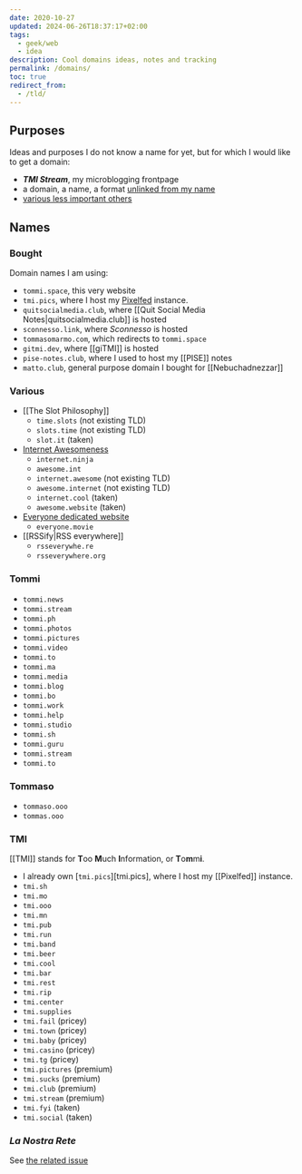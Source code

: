 ```yaml
---
date: 2020-10-27
updated: 2024-06-26T18:37:17+02:00
tags:
  - geek/web
  - idea
description: Cool domains ideas, notes and tracking
permalink: /domains/
toc: true
redirect_from:
  - /tld/
---
```

## Purposes

Ideas and purposes I do not know a name for yet, but for which I would like to get a domain:

- **<cite>TMI Stream</cite>**, my microblogging frontpage
- a domain, a name, a format <u>unlinked from my name</u>
- [various less important others](#various)

## Names

### Bought

Domain names I am using:

- `tommi.space`, this very website
- `tmi.pics`, where I host my [Pixelfed](https://pixelfed.org) instance.
- `quitsocialmedia.club`, where \[\[Quit Social Media Notes|quitsocialmedia.club\]\] is hosted
- `sconnesso.link`, where <cite>Sconnesso</cite> is hosted
- `tommasomarmo.com`, which redirects to `tommi.space`
- `gitmi.dev`, where \[\[giTMI\]\] is hosted
- `pise-notes.club`, where I used to host my \[\[PISE\]\] notes
- `matto.club`, general purpose domain I bought for \[\[Nebuchadnezzar\]\]

### Various

- \[\[The Slot Philosophy\]\]
  - `time.slots` (not existing TLD)
  - `slots.time` (not existing TLD)
  - `slot.it` (taken)
- [Internet Awesomeness](https://tommi.space/internet-awesomeness "Awesome websites — tommi.space")
  - `internet.ninja`
  - `awesome.int`
  - `internet.awesome` (not existing TLD)
  - `awesome.internet` (not existing TLD)
  - `internet.cool` (taken)
  - `awesome.website` (taken)
- [Everyone dedicated website](https://tommi.space/everyone "Everyone short movie")
  - `everyone.movie`
- \[\[RSSify|RSS everywhere\]\]
  - `rsseverywhe.re`
  - `rsseverywhere.org`

### Tommi

- `tommi.news`
- `tommi.stream`
- `tommi.ph`
- `tommi.photos`
- `tommi.pictures`
- `tommi.video`
- `tommi.to`
- `tommi.ma`
- `tommi.media`
- `tommi.blog`
- `tommi.bo`
- `tommi.work`
- `tommi.help`
- `tommi.studio`
- `tommi.sh`
- `tommi.guru`
- `tommi.stream`
- `tommi.to`

### Tommaso

- `tommaso.ooo`
- `tommas.ooo`

### TMI

\[\[TMI\]\] stands for **T**oo **M**uch **I**nformation, or **T**o**m**m**i**.

- I already own [`tmi.pics`\]\[tmi.pics], where I host my \[\[Pixelfed\]\] instance.
- `tmi.sh`
- `tmi.mo`
- `tmi.ooo`
- `tmi.mn`
- `tmi.pub`
- `tmi.run`
- `tmi.band`
- `tmi.beer`
- `tmi.cool`
- `tmi.bar`
- `tmi.rest`
- `tmi.rip`
- `tmi.center`
- `tmi.supplies`
- `tmi.fail` (pricey)
- `tmi.town` (pricey)
- `tmi.baby` (pricey)
- `tmi.casino` (pricey)
- `tmi.tg` (pricey)
- `tmi.pictures` (premium)
- `tmi.sucks` (premium)
- `tmi.club` (premium)
- `tmi.stream` (premium)
- `tmi.fyi` (taken)
- `tmi.social` (taken)

### <cite lang='it'>La Nostra Rete</cite>

 See [the related issue](https://github.com/xplosionmind/ournet/issues/8 '🤔 Are we sure about the domain name? · Issue #8 · xplosionmind/ournet · GitHub')
